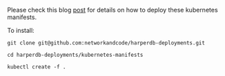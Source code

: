 Please check this blog [post](https://dev.to/aws-builders/harperdb-on-eks-1bcb) for details on how to deploy these kubernetes manifests.

To install:
```
git clone git@github.com:networkandcode/harperdb-deployments.git

cd harperdb-deployments/kubernetes-manifests

kubectl create -f .
```
